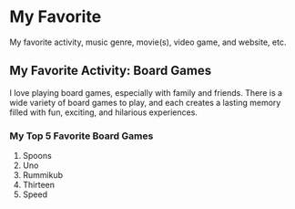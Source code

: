# My Favorite
My favorite activity, music genre, movie(s), video game, and website, etc.

## My Favorite Activity: Board Games

I love playing board games, especially with family and friends. There is a wide variety of board games to play, and each creates a lasting memory filled with fun, exciting, and hilarious experiences.

### My Top 5 Favorite Board Games
1. Spoons
2. Uno
3. Rummikub
4. Thirteen
5. Speed

##
